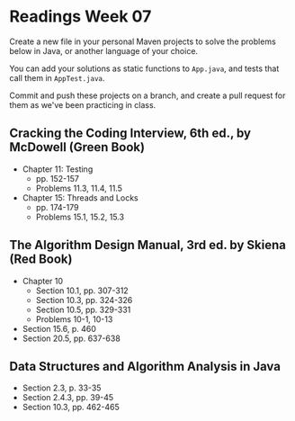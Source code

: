 # Readings Week 07

Create a new file in your personal Maven projects to solve the problems below in Java,
or another language of your choice.

You can add your solutions as static functions to `App.java`, and tests that call them
in `AppTest.java`.

Commit and push these projects on a branch, and create a pull request for them as we've been practicing in class.

## Cracking the Coding Interview, 6th ed., by McDowell (Green Book)

* Chapter 11: Testing
  * pp. 152-157
  * Problems 11.3, 11.4, 11.5
* Chapter 15: Threads and Locks
  * pp. 174-179
  * Problems 15.1, 15.2, 15.3
  
## The Algorithm Design Manual, 3rd ed. by Skiena (Red Book)

* Chapter 10
  * Section 10.1, pp. 307-312
  * Section 10.3, pp. 324-326
  * Section 10.5, pp. 329-331
  * Problems 10-1, 10-13
* Section 15.6, p. 460
* Section 20.5, pp. 637-638

## Data Structures and Algorithm Analysis in Java

* Section 2.3, p. 33-35
* Section 2.4.3, pp. 39-45
* Section 10.3, pp. 462-465
